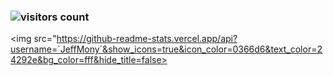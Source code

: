 ### ![visitors count](https://visitors-by-url-pls-dont-use-this-in-your-repo.vercel.app/`您的账户名`-github-readme)
<img src="https://github-readme-stats.vercel.app/api?username=`JeffMony`&show_icons=true&icon_color=0366d6&text_color=24292e&bg_color=fff&hide_title=false>
